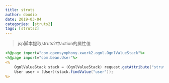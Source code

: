 ```yaml
---
title: struts
author: doudio
date: 2019-03-04
categories: [struts2]
tags: [struts2]
---
```


> jsp脚本提取struts2中action的属性值

```jsp
<%@page import="com.opensymphony.xwork2.ognl.OgnlValueStack"%>
<%@page import="com.bean.User"%>
<%
	OgnlValueStack stack = (OgnlValueStack) request.getAttribute("struts.valueStack");
	User user = (User)(stack.findValue("user"));
%> 
```

